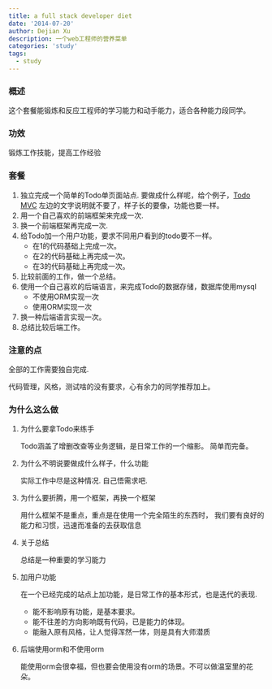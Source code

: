 ```yaml
---
title: a full stack developer diet
date: '2014-07-20'
author: Dejian Xu
description: 一个web工程师的营养菜单
categories: 'study'
tags:
  - study
---
```


### 概述

这个套餐能锻炼和反应工程师的学习能力和动手能力，适合各种能力段同学。

### 功效

锻炼工作技能，提高工作经验

### 套餐

1. 独立完成一个简单的Todo单页面站点.
   要做成什么样呢，给个例子，[Todo MVC](http://todomvc.com/architecture-examples/jquery/)
   左边的文字说明就不要了，样子长的要像，功能也要一样。
2. 用一个自己喜欢的前端框架来完成一次.
3. 换一个前端框架再完成一次.
4. 给Todo加一个用户功能，要求不同用户看到的todo要不一样。
   * 在1的代码基础上完成一次。
   * 在2的代码基础上再完成一次。
   * 在3的代码基础上再完成一次。
5. 比较前面的工作，做一个总结。
6. 使用一个自己喜欢的后端语言，来完成Todo的数据存储，数据库使用mysql
   * 不使用ORM实现一次
   * 使用ORM实现一次
7. 换一种后端语言实现一次。
8. 总结比较后端工作。

### 注意的点

全部的工作需要独自完成.

代码管理，风格，测试啥的没有要求，心有余力的同学推荐加上。

### 为什么这么做

1. 为什么要拿Todo来练手

   Todo涵盖了增删改查等业务逻辑，是日常工作的一个缩影。
   简单而完备。

2. 为什么不明说要做成什么样子，什么功能

   实际工作中尽是这种情况. 自己悟需求吧.

3. 为什么要折腾，用一个框架，再换一个框架

   用什么框架不是重点，重点是在使用一个完全陌生的东西时，
   我们要有良好的能力和习惯，迅速而准备的去获取信息

4. 关于总结

   总结是一种重要的学习能力

5. 加用户功能

   在一个已经完成的站点上加功能，是日常工作的基本形式，也是迭代的表现.
   * 能不影响原有功能，是基本要求。
   * 能不往差的方向影响既有代码，已是能力的体现。
   * 能融入原有风格，让人觉得浑然一体，则是具有大师潜质

6. 后端使用orm和不使用orm

   能使用orm会很幸福，但也要会使用没有orm的场景。不可以做温室里的花朵。
